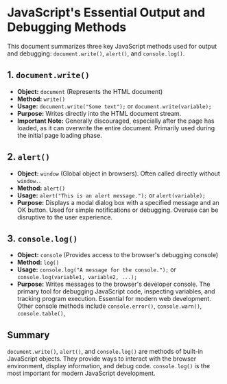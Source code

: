 # JavaScript's Essential Output and Debugging Methods

This document summarizes three key JavaScript methods used for output and debugging: `document.write()`, `alert()`, and `console.log()`.

## 1. `document.write()`

- **Object:** `document` (Represents the HTML document)
- **Method:** `write()`
- **Usage:** `document.write("Some text");` or `document.write(variable);`
- **Purpose:** Writes directly into the HTML document stream.
- **Important Note:** Generally discouraged, especially after the page has loaded, as it can overwrite the entire document. Primarily used during the initial page loading phase.

## 2. `alert()`

- **Object:** `window` (Global object in browsers). Often called directly without `window.`.
- **Method:** `alert()`
- **Usage:** `alert("This is an alert message.");` or `alert(variable);`
- **Purpose:** Displays a modal dialog box with a specified message and an OK button. Used for simple notifications or debugging. Overuse can be disruptive to the user experience.

## 3. `console.log()`

- **Object:** `console` (Provides access to the browser's debugging console)
- **Method:** `log()`
- **Usage:** `console.log("A message for the console.");` or `console.log(variable1, variable2, ...);`
- **Purpose:** Writes messages to the browser's developer console. The primary tool for debugging JavaScript code, inspecting variables, and tracking program execution. Essential for modern web development. Other console methods include `console.error()`, `console.warn()`, `console.table()`,

## Summary

`document.write()`, `alert()`, and `console.log()` are methods of built-in JavaScript objects. They provide ways to interact with the browser environment, display information, and debug code. `console.log()` is the most important for modern JavaScript development.
